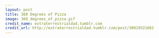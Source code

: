 ```yaml
---
layout: post
title: 360 Degrees of Pizza
image: 360_degrees_of_pizza.gif
credit_name: extraterrestrialdad.tumblr.com
credit_url: http://extraterrestrialdad.tumblr.com/post/30919321662
---
```


